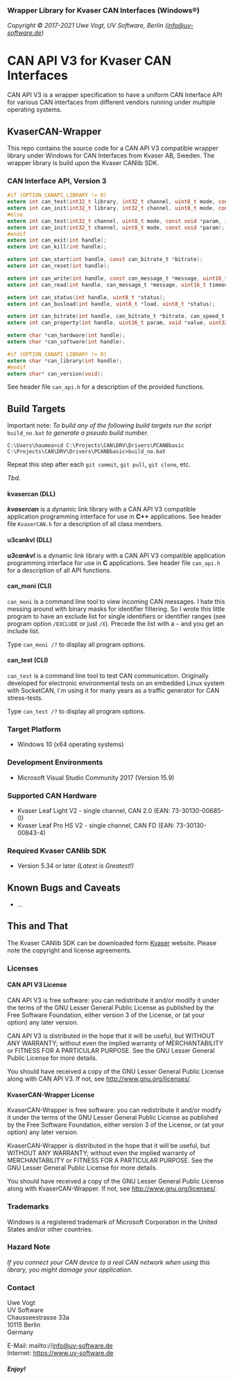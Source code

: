 ### Wrapper Library for Kvaser CAN Interfaces (Windows&reg;)

_Copyright &copy; 2017-2021   Uwe Vogt, UV Software, Berlin (info@uv-software.de)_

# CAN API V3 for Kvaser CAN Interfaces

CAN API V3 is a wrapper specification to have a uniform CAN Interface API for various CAN interfaces from different vendors running under multiple operating systems.

## KvaserCAN-Wrapper

This repo contains the source code for a CAN API V3 compatible wrapper library under Windows for CAN Interfaces from Kvaser AB, Sweden.
The wrapper library is build upon the Kvaser CANlib SDK.

### CAN Interface API, Version 3

```C
#if (OPTION_CANAPI_LIBRARY != 0)
extern int can_test(int32_t library, int32_t channel, uint8_t mode, const void *param, int *result);
extern int can_init(int32_t library, int32_t channel, uint8_t mode, const void *param);
#else
extern int can_test(int32_t channel, uint8_t mode, const void *param, int *result);
extern int can_init(int32_t channel, uint8_t mode, const void *param);
#endif
extern int can_exit(int handle);
extern int can_kill(int handle);

extern int can_start(int handle, const can_bitrate_t *bitrate);
extern int can_reset(int handle);

extern int can_write(int handle, const can_message_t *message, uint16_t timeout);
extern int can_read(int handle, can_message_t *message, uint16_t timeout);

extern int can_status(int handle, uint8_t *status);
extern int can_busload(int handle, uint8_t *load, uint8_t *status);

extern int can_bitrate(int handle, can_bitrate_t *bitrate, can_speed_t *speed);
extern int can_property(int handle, uint16_t param, void *value, uint32_t nbyte);

extern char *can_hardware(int handle);
extern char *can_software(int handle);

#if (OPTION_CANAPI_LIBRARY != 0)
extern char *can_library(int handle);
#endif
extern char* can_version(void);
```
See header file `can_api.h` for a description of the provided functions.


## Build Targets

Important note: _To build any of the following build targets run the script_ `build_no.bat` _to generate a pseudo build number._
```
C:\Users\haumea>cd C:\Projects\CAN\DRV\Drivers\PCANBbasic
C:\Projects\CAN\DRV\Drivers\PCANBbasic>build_no.bat
```
Repeat this step after each `git commit`, `git pull`, `git clone`, etc.

_Tbd._

#### kvasercan (DLL)

___kvasercan___ is a dynamic link library with a CAN API V3 compatible application programming interface for use in __C++__ applications.
See header file `KvaserCAN.h` for a description of all class members.

#### u3cankvl (DLL)

___u3cankvl___ is a dynamic link library with a CAN API V3 compatible application programming interface for use in __C__ applications.
See header file `can_api.h` for a description of all API functions.

#### can_moni (CLI)

`can_moni` is a command line tool to view incoming CAN messages.
I hate this messing around with binary masks for identifier filtering.
So I wrote this little program to have an exclude list for single identifiers or identifier ranges (see program option `/EXCLUDE` or just `/X`). Precede the list with a `~` and you get an include list.

Type `can_moni /?` to display all program options.

#### can_test (CLI)

`can_test` is a command line tool to test CAN communication.
Originally developed for electronic environmental tests on an embedded Linux system with SocketCAN, I´m using it for many years as a traffic generator for CAN stress-tests.

Type `can_test /?` to display all program options.

### Target Platform

- Windows 10 (x64 operating systems)

### Development Environments

- Microsoft Visual Studio Community 2017 (Version 15.9)

### Supported CAN Hardware

- Kvaser Leaf Light V2 - single channel, CAN 2.0 (EAN: 73-30130-00685-0)
- Kvaser Leaf Pro HS V2 - single channel, CAN FD (EAN: 73-30130-00843-4)

### Required Kvaser CANlib SDK

- Version 5.34 or later _(Latest is Greatest!)_

## Known Bugs and Caveats

- ...

## This and That

The Kvaser CANlib SDK can be downloaded form [Kvaser](https://www.kvaser.com/) website.
Please note the copyright and license agreements.

### Licenses

#### CAN API V3 License

CAN API V3 is free software: you can redistribute it and/or modify
it under the terms of the GNU Lesser General Public License as published by
the Free Software Foundation, either version 3 of the License, or
(at your option) any later version.

CAN API V3 is distributed in the hope that it will be useful,
but WITHOUT ANY WARRANTY; without even the implied warranty of
MERCHANTABILITY or FITNESS FOR A PARTICULAR PURPOSE.  See the
GNU Lesser General Public License for more details.

You should have received a copy of the GNU Lesser General Public License
along with CAN API V3.  If not, see <http://www.gnu.org/licenses/>.

#### KvaserCAN-Wrapper License

KvaserCAN-Wrapper is free software: you can redistribute it and/or modify
it under the terms of the GNU Lesser General Public License as published by
the Free Software Foundation, either version 3 of the License, or
(at your option) any later version.

KvaserCAN-Wrapper is distributed in the hope that it will be useful,
but WITHOUT ANY WARRANTY; without even the implied warranty of
MERCHANTABILITY or FITNESS FOR A PARTICULAR PURPOSE.  See the
GNU Lesser General Public License for more details.

You should have received a copy of the GNU Lesser General Public License
along with KvaserCAN-Wrapper.  If not, see <http://www.gnu.org/licenses/>.

### Trademarks

Windows is a registered trademark of Microsoft Corporation in the United States and/or other countries.

### Hazard Note

_If you connect your CAN device to a real CAN network when using this library, you might damage your application._

### Contact

Uwe Vogt \
UV Software \
Chausseestrasse 33a \
10115 Berlin \
Germany

E-Mail: mailto://info@uv-software.de \
Internet: https://www.uv-software.de

##### *Enjoy!*
